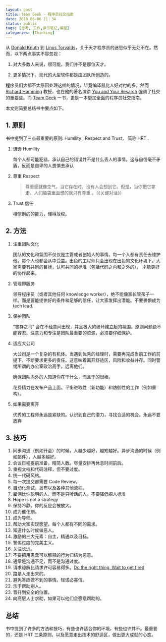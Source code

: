 ```yaml
---
layout: post
title: Team Geek - 程序员社交指南
date: 2018-06-06 21：34
status: public
tags: [思考, 工作,读书笔记,编程]
categories: [Thinking]
---
```


从 [Donald Knuth](https://en.wikipedia.org/wiki/Donald_Knuth) 到  [Linus Torvalds](https://en.wikipedia.org/wiki/Linus_Torvalds)，关于天才程序员的迷思似乎无处不在。然而，以下两点事实不容忽视：

1. 对大多数人来说，很可能，我们并不是那位天才。

2. 更多情况下，现代的大型软件都是由团队所创造的。

   

程序员们大都不太原因处理这样的情况，毕竟编译器比人好对付的多。然而 [Richard Hamming](https://en.wikipedia.org/wiki/Richard_Hamming) 教授，也在他的著名演讲 [You and Your Resarch](http://www.paulgraham.com/hamming.html)  强调了社交的重要些。而 [Team Geek](https://www.amazon.com/Team-Geek-Software-Developers-Working/dp/1449302440) 一书，更是一本更加全面的程序员社交指南。



本文则简要总结书中要点如下。



## 1. 原则

书中提到了三点最重要的原则: Humility , Respect and Trust， 简称 HRT .

1. 谦逊 Humility

   每个人都可能犯错，承认自己的错误并不是什么丢人的事情。这与自信毫不矛盾，反而是自卑的人畏惧去承认

2. 尊重 Respect

   > 尊重感就像空气，当它存在时，没有人会想到它。但是，当你把它拿走，人们脑袋里面想的就只有尊重 。（《关键对话》）

3. Trust 信任

   相信别的的能力，懂得放权。



## 2. 方法

1. 注重团队文化

   团队的文化和氛围不仅仅是主管或者创始人的事情。每一个人都有责任去维护他，每个人也都会从中受益。出色的工程师只会出现在出色的文化环境下。大家需要有共同的目标，认可共同的标准（包括代码之内和之外的）， 才能更好的协作起来。

2. 管理即服务

   领导程序员（或者其他任何 knowledge worker），绝不能像家长管孩子一样。而是要能提供好的条件和足够的信任，让大家发挥出潜能。不要畏惧成为 tech lead.

3. 保护团队

   “害群之马” 会在不经意间出现，并且极大的破环建立起的氛围。原则问题绝不能容忍。注意力和专注是团队最重要的资源，必须要仔细保护。

4. 适应大公司

   大公司是一个复杂的有机体。当遇到优秀的经理时，需要再完成当前工作的前提下，不断要求更多的责任。这意味着离开舒适区，风险和收益并存。同时警惕所谓的办公室政治高手，远离他们。

   确保团队内外的人知道你在干什么，而且干的很棒。

   花费精力在发布产品上面。平衡进取性（新功能）和防御性的工作（例如重构）。

5. 如果需要离开

   优秀的工程师永远是紧缺的。认识到自己的潜力，寻找合适的机会。永远不要放弃

   

## 3. 技巧 

1. 同步沟通（例如开会）的时候，人越少越好，越短越好。异步沟通的时候（例如邮件），人越多越好。
2. 会议日程提前准备，精简人数。尽量安排再休息时间前后。
3. 重视文档和代码注释，但不要过度。
4. 统一代码风格。
5. 每一次提交都需要 Code Review。
6. 自动化测试，发布以及各种其他流程。
7. 雇佣比你聪明的人，而不是只听话的人。不要降低招人标准
8. Hope is not a strategy
9. 保持冷静。你的反应会被放大。
10. 成为催化剂。
11. 成为导师。
12. 帮助大家实现愿望。每个人都有不同的需求。
13. 知道什么时候做恶人。
14. 激励的三大元素：自主，精通以及目标。
15. 警惕过度的完美主义。
16. 关注长远。
17. 不要把用愚蠢可以解释的行为归结为恶意。
18. 通常是沟通不足，而不是沟通过度。
19. 请求谅解比请求许可容易得多。[Do the right thing, Wait to get fired](https://brendansterne.com/2013/07/11/do-the-right-thing-wait-to-get-fired/)
20. 路是人走出来的。
21. 避免答应做不到的事情。轻诺必寡信。
22. 乐于帮助别人。
23. 晋升到安全的位置。
24. 向高层人士求助，如果可以他们会愿意帮助的。



## 总结



书中提到了许多的方法和技巧，有些也许适合你的环境，有些也许并不。最重要的，还是 HRT 三条原则，以及愿意走出技术的舒适区，做出更大成就的心态。